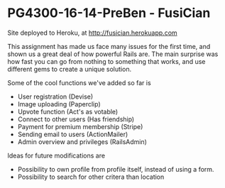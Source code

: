 # PG4300-16-14-PreBen - FusiCian

Site deployed to Heroku, at http://fusician.herokuapp.com

This assignment has made us face many issues for the first time, and shown us a great deal of how powerful Rails are.
The main surprise was how fast you can go from nothing to something that works, and use different gems to create a unique solution.

Some of the cool functions we've added so far is
- User registration                 (Devise)
- Image uploading                   (Paperclip)
- Upvote function                   (Act's as votable)
- Connect to other users            (Has friendship)
- Payment for premium membership    (Stripe)
- Sending email to users            (ActionMailer)
- Admin overview and privileges     (RailsAdmin)



Ideas for future modifications are 
- Possibility to own profile from profile itself, instead of using a form.
- Possibility to search for other critera than location

